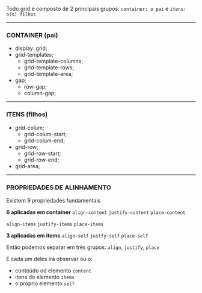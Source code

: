 Todo grid é composto de 2 principais grupos:
`container: o pai` e `itens: o(s) filhos`

---

### CONTAINER (pai)

- display: grid;
- grid-templates;
  - grid-template-columns;
  - grid-template-rows;
  - grid-template-area;
- gap;
  - row-gap;
  - column-gap;

---

### ITENS (filhos)

- grid-colum;
  - grid-colum-start;
  - grid-colum-end;
- grid-row;
  - grid-row-start;
  - grid-row-end;
- grid-area;

---

### PROPRIEDADES DE ALINHAMENTO

Existem 9 propriedades fundamentais

**6 aplicadas em container**
`align-content`
`justify-content`
`place-content`

`align-items`
`justify-items`
`place-items`

**3 aplicadas em items**
`align-self`
`justfy-self`
`place-self`

Então podemos separar em três grupos:
`align`, `justify`, `place`

E cada um deles irá observar ou o:

- conteúdo od elemento `content`
- itens do elemento `items`
- o próprio elemento `self`

